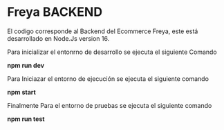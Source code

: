 # Freya BACKEND
El codigo corresponde al Backend del Ecommerce Freya, este está desarrollado en Node.Js version 16. 

Para inicializar el entonrno de desarrollo se ejecuta el siguiente Comando

**npm run dev**

Para Iniciazar el entorno de ejecución se ejecuta el siguiente comando

**npm start**

Finalmente Para el entorno de pruebas se ejecuta el siguiente comando

**npm run test**
